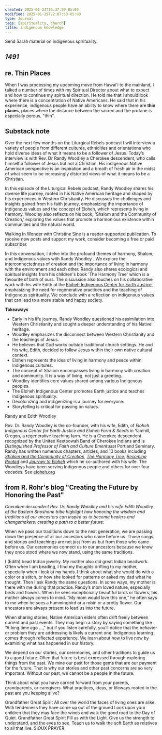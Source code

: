 ```yaml
---
created: 2025-01-23T16:37:59-05:00
modified: 2025-01-25T22:07:53-05:00
type: Journal
tags: [spirituality, church]
title: indigenous knowledge
---
```


Send Sarah material on indigenous spirituality. 

## *1491*

## re. Thin Places

When I was processing my upcoming move from Hawai'i to the mainland, I talked a number of times with my Spiritual Director about what to expect and how to continue my spiritual direction. He told me that I should look where there is a concentration of Native Americans. He said that in his experience, indigenous people have an ability to know where there are **thin places**, places where the distance between the sacred and the profane is especially porous, "thin".

## Substack note

Over the next few months on the Liturgical Rebels podcast I will interview a variety of people from different cultures, ethnicities and orientations who hold diverse ideas of what it means to be a follower of Jesus. Today’s interview is with Rev. Dr Randy Woodley a Cherokee descendent, who calls himself a follower of Jesus but not a Christian. His indigenous Native American perspective is an inspiration and a breath of fresh air in the midst of what seem to be increasingly distorted views of what it means to be a Christian.

In this episode of the Liturgical Rebels podcast, Randy Woodley shares his diverse life journey, rooted in his Native American heritage and shaped by his experiences in Western Christianity. He discusses the challenges and insights gained from his faith journey, emphasizing the importance of Indigenous values and the concept of Eloheh, which represents living in harmony. Woodley also reflects on his book, 'Shalom and the Community of Creation,' exploring the values that promote a harmonious existence within communities and the natural world.

Walking In Wonder with Christine Sine is a reader-supported publication. To receive new posts and support my work, consider becoming a free or paid subscriber.

In this conversation, I delve into the profound themes of harmony, Shalom, and Indigenous values with Randy Woodley . We explore the interconnectedness of creation and the importance of living in harmony with the environment and each other. Randy also shares ecological and spiritual insights from his children's book 'The Harmony Tree' which is a favourite of both of ours. The discussion also touches on his collaborative work with his wife Edith at the [Eloheh Indigenous Center for Earth Justice](https://substack.com/redirect/f5f1d3b9-59ff-4370-a266-7e0244592416?j=eyJ1IjoiMW91ejZvIn0.xCUUX-G1mqOe_p0uPEybRD6sQoY3OtX97OlEZbEJxWg), emphasizing the need for regenerative practices and the teaching of Indigenous spirituality. We conclude with a reflection on indigenous values that can lead to a more stable and happy society.

**Takeaways**

-   Early in his life journey, Randy Woodley questioned his assimilation into Western Christianity and sought a deeper understanding of his Native heritage.
-   Woodley emphasizes the disconnect between Western Christianity and the teachings of Jesus.
-   He believes that God works outside traditional church settings. He and his wife, Edith, decided to follow Jesus within their own native cultural context.
-   Eloheh represents the idea of living in harmony and peace within Indigenous cultures.
-   The concept of Shalom encompasses living in harmony with creation and community. It is a way of living, not just a greeting.
-   Woodley identifies core values shared among various Indigenous peoples.
-   The Eloheh Indigenous Center promotes Earth justice and teaches Indigenous spirituality.
-   Decolonizing and indigenizing is a journey for everyone.
-   Storytelling is critical for passing on values.

Randy and Edith Woodley

Rev. Dr. Randy Woodley is the co-founder, with his wife, Edith, of *Eloheh Indigenous Center for Earth Justice and Eloheh Farm & Seeds* in Yamhill, Oregon, a regenerative teaching farm. He is a Cherokee descendent recognized by the United Keetoowah Band of Cherokee Indians and is *Distinguished Professor of Faith and Culture* *Emeritus*at Portland Seminary. Randy has written numerous chapters, articles, and 13 books including *[Shalom and the Community of Creation](https://substack.com/redirect/3e6b527c-4a3c-40f7-9452-4ca630122523?j=eyJ1IjoiMW91ejZvIn0.xCUUX-G1mqOe_p0uPEybRD6sQoY3OtX97OlEZbEJxWg)*, *[The Harmony Tree](https://substack.com/redirect/9c95847e-3398-4b4e-990a-d7b1a44d3c96?j=eyJ1IjoiMW91ejZvIn0.xCUUX-G1mqOe_p0uPEybRD6sQoY3OtX97OlEZbEJxWg), [Becoming Rooted](https://substack.com/redirect/e69086d0-f91d-498f-9e5c-f6b52213b565?j=eyJ1IjoiMW91ejZvIn0.xCUUX-G1mqOe_p0uPEybRD6sQoY3OtX97OlEZbEJxWg)* and *[Journey to Eloheh](https://substack.com/redirect/12bc146d-825b-44f5-a06b-21e903216a11?j=eyJ1IjoiMW91ejZvIn0.xCUUX-G1mqOe_p0uPEybRD6sQoY3OtX97OlEZbEJxWg)* which he co-authored with his wife. The Woodleys have been serving Indigenous people and others for over four decades. See [eloheh.org](https://substack.com/redirect/0f315490-8824-4edb-8a8c-33b2e2295577?j=eyJ1IjoiMW91ejZvIn0.xCUUX-G1mqOe_p0uPEybRD6sQoY3OtX97OlEZbEJxWg)


## from R. Rohr's blog "Creating the Future by Honoring the Past"

*Cherokee descendent Rev. Dr. Randy Woodley and his wife Edith Woodley of the Eastern Shoshone tribe highlight how honoring the wisdom and traditions of our ancestors can inspire us to become healers and changemakers, creating a path to a better future:* 

When we pass our traditions down to the next generation, we are passing down the presence of all our ancestors who came before us. Those songs and stories and teachings are not just from us but from those who came before us. Our ceremonies connect us to our ancestors because we know they once stood where we now stand, using the same traditions.  

I (Edith) bead Indian jewelry. My mother also did great Indian beadwork. Often when I am beading, I find my thoughts drifting to my mother, especially when I look at my hands. I think about what she would do with a color or a stitch, or how she looked for patterns or asked my dad what he thought. Then I ask Randy the same questions. In some ways, my mother is there with me during that practice. Randy’s mom loved nature, especially birds and flowers. When he sees exceptionally beautiful birds or flowers, his mother always comes to mind. “My mom would love this one,” he often says to me when he sees a hummingbird or a robin or a pretty flower. Our ancestors are always present to lead us into the future.  

When sharing stories, Native American elders often drift freely between current and past events. They may begin a story by saying something like “A long time ago …,” but if you listen carefully, you’ll notice that the behavior or problem they are addressing is likely a current one. Indigenous learning comes through reflected experience. We learn about how to live now by examining what has happened in our history.  

We depend on our stories, our ceremonies, and other traditions to guide us to a good future. Often that future is best expressed through exploring things from the past. We mine our past for those gems that are our payment for the future. That is why our stories and other past concerns are so very important. Without our past, we cannot be a people in the future.  

Think about what you have carried forward from your parents, grandparents, or caregivers. What practices, ideas, or lifeways rooted in the past are you keeping alive? 

Grandfather Great Spirit
All over the world the faces of living ones
are alike.
With tenderness they have come up out
of the ground
Look upon your children that they may face the winds and walk the good road to
the Day of Quiet.
Grandfather Great Spirit
Fill us with the Light.
Give us the strength to understand, and the eyes to see.
Teach us to walk the soft Earth as relatives
to all that live.
SIOUX PRAYER

